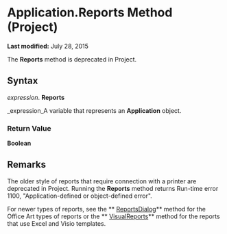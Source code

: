 
# Application.Reports Method (Project)

 **Last modified:** July 28, 2015

The  **Reports** method is deprecated in Project.

## Syntax

 _expression_. **Reports**

 _expression_A variable that represents an  **Application** object.


### Return Value

 **Boolean**


## Remarks

The older style of reports that require connection with a printer are deprecated in Project. Running the  **Reports** method returns Run-time error 1100, "Application-defined or object-defined error".

For newer types of reports, see the  ** [ReportsDialog](92883d01-10bc-7465-1fe0-aa20ad762257.md)** method for the Office Art types of reports or the ** [VisualReports](4934cdcf-06b0-020c-3741-4ef70944cf98.md)** method for the reports that use Excel and Visio templates.

